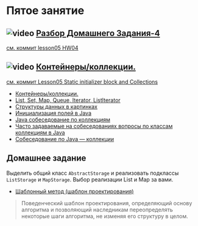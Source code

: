 
# Пятое занятие

## ![video](https://cloud.githubusercontent.com/assets/13649199/13672715/06dbc6ce-e6e7-11e5-81a9-04fbddb9e488.png) [Разбор Домашнего Задания-4](https://drive.google.com/open?id=0B_4NpoQW1xfpN2J2bmxyV3dXME0)
[см. коммит lesson05 HW04](https://github.com/JavaWebinar/basejava/tree/4127131819b6385602017f59ca1269c8638ec892)

## ![video](https://cloud.githubusercontent.com/assets/13649199/13672715/06dbc6ce-e6e7-11e5-81a9-04fbddb9e488.png) [Контейнеры/коллекции.](https://drive.google.com/open?id=0B_4NpoQW1xfpVWxFbDFFRktSN1U)
[см. коммит Lesson05 Static initializer block and Collections](https://github.com/JavaWebinar/basejava/tree/6def59a3c6e1a20804d9414f95240f2b973a6ba6)

- <a href="http://en.wikipedia.org/wiki/Java_collections_framework">Контейнеры/коллекции.</a></h3>
- <a href="http://www.intuit.ru/studies/courses/16/16/lecture/27131?page=2">List, Set, Map, Queue, Iterator, ListIterator</a>
- <a href="http://habrahabr.ru/users/tarzan82/topics/">Структуры данных в картинках</a>
- <a href="http://www.quizful.net/post/java-fields-initialization">Инициализация полей в Java</a>
- <a href="http://habrahabr.ru/post/162017/"> Java собеседование по коллекциям</a>
- [Часто задаваемые на собеседованиях вопросы по классам коллекциям в Java](http://info.javarush.ru/translation/2013/10/08/Часто-задаваемые-на-собеседованиях-вопросы-по-классам-коллекциям-в-Java-Часть-2-.html#1)
- [Собеседование по Java — коллекции](http://javastudy.ru/interview/collections/)

## Домашнее задание
Выделить общий класс `AbstractStorage` и реализовать подклассы `ListStorage` и `MapStorage`. Выбор реализации List и Map за вами.
- [Шаблонный метод (шаблон проектирования)](https://ru.wikipedia.org/wiki/Шаблонный_метод_(шаблон_проектирования))
>  Поведенческий шаблон проектирования, определяющий основу алгоритма и позволяющий наследникам переопределять некоторые шаги алгоритма, не изменяя его структуру в целом.
